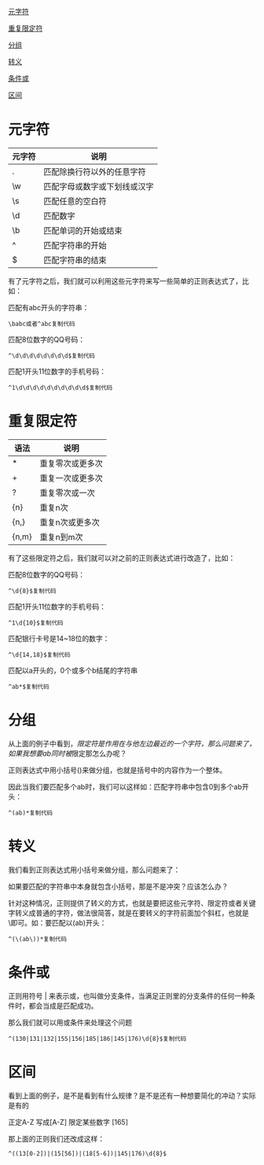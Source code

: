 [元字符](#元字符)

[重复限定符](#重复限定符)

[分组](#分组)

[转义](#转义)

[条件或](#条件或)

[区间](#区间)
  
# 元字符 

元字符|说明
---|---
.|匹配除换行符以外的任意字符
\w|匹配字母或数字或下划线或汉字
\s|匹配任意的空白符
\d|匹配数字
\b|匹配单词的开始或结束
^|匹配字符串的开始
$|匹配字符串的结束

有了元字符之后，我们就可以利用这些元字符来写一些简单的正则表达式了，比如：

匹配有abc开头的字符串：

    \babc或者^abc复制代码

匹配8位数字的QQ号码：

    ^\d\d\d\d\d\d\d\d$复制代码

匹配1开头11位数字的手机号码：

    ^1\d\d\d\d\d\d\d\d\d\d$复制代码

# 重复限定符

语法|说明
---|---
*|重复零次或更多次
+|重复一次或更多次
?|重复零次或一次
{n}|重复n次
{n,}|重复n次或更多次
{n,m}|重复n到m次

有了这些限定符之后，我们就可以对之前的正则表达式进行改造了，比如：

匹配8位数字的QQ号码：

    ^\d{8}$复制代码

匹配1开头11位数字的手机号码：

    ^1\d{10}$复制代码

匹配银行卡号是14~18位的数字：

    ^\d{14,18}$复制代码

匹配以a开头的，0个或多个b结尾的字符串

    ^ab*$复制代码

# 分组 

从上面的例子中看到，*限定符是作用在与他左边最近的一个字符，那么问题来了，如果我想要ab同时被*限定那怎么办呢？

正则表达式中用小括号()来做分组，也就是括号中的内容作为一个整体。

因此当我们要匹配多个ab时，我们可以这样如：匹配字符串中包含0到多个ab开头：

    ^(ab)*复制代码

# 转义

我们看到正则表达式用小括号来做分组，那么问题来了：

如果要匹配的字符串中本身就包含小括号，那是不是冲突？应该怎么办？

针对这种情况，正则提供了转义的方式，也就是要把这些元字符、限定符或者关键字转义成普通的字符，做法很简答，就是在要转义的字符前面加个斜杠，也就是\即可。如：要匹配以(ab)开头：
    
    ^(\(ab\))*复制代码

# 条件或 

正则用符号 | 来表示或，也叫做分支条件，当满足正则里的分支条件的任何一种条件时，都会当成是匹配成功。

那么我们就可以用或条件来处理这个问题

    ^(130|131|132|155|156|185|186|145|176)\d{8}$复制代码

# 区间 

看到上面的例子，是不是看到有什么规律？是不是还有一种想要简化的冲动？实际是有的

  正定A-Z 写成[A-Z]
  限定某些数字 [165]
  
那上面的正则我们还改成这样：

    ^((13[0-2])|(15[56])|(18[5-6])|145|176)\d{8}$


